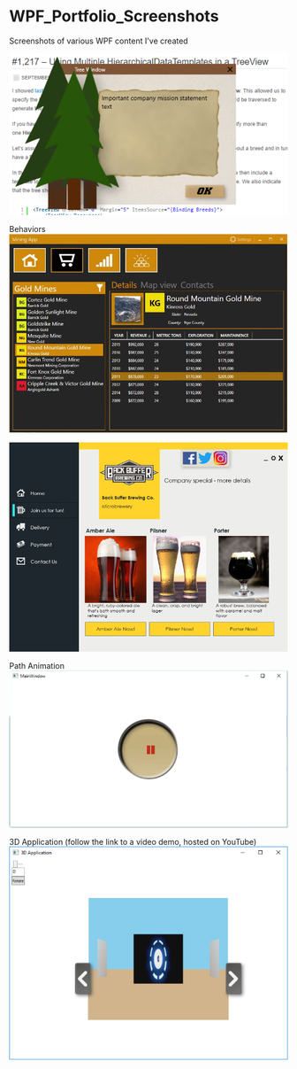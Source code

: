 # WPF_Portfolio_Screenshots
Screenshots of various WPF content I've created

![](images/WPF_Tree_Window.PNG)

Behaviors
![](images/MiningApp.gif)

![](images/UI_Beer.png)

Path Animation
![](images/PathAnimation.gif)


3D Application (follow the link to a video demo, hosted on YouTube)
[![Short Demo](images/3DApp_Screenshot.jpg)](https://youtu.be/GEKuQzlm6gY)
